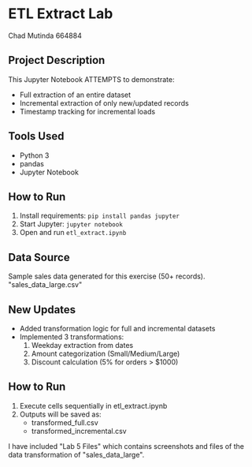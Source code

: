 # ETL Extract Lab

Chad Mutinda 
664884

## Project Description
This Jupyter Notebook ATTEMPTS to demonstrate:
- Full extraction of an entire dataset
- Incremental extraction of only new/updated records
- Timestamp tracking for incremental loads
## Tools Used
- Python 3
- pandas
- Jupyter Notebook

## How to Run
1. Install requirements: `pip install pandas jupyter`
2. Start Jupyter: `jupyter notebook`
3. Open and run `etl_extract.ipynb`

## Data Source
Sample sales data generated for this exercise (50+ records). "sales_data_large.csv"

## New Updates
- Added transformation logic for full and incremental datasets
- Implemented 3 transformations:
  1. Weekday extraction from dates
  2. Amount categorization (Small/Medium/Large)
  3. Discount calculation (5% for orders > $1000)

## How to Run
1. Execute cells sequentially in etl_extract.ipynb
2. Outputs will be saved as:
   - transformed_full.csv
   - transformed_incremental.csv
  
I have included "Lab 5 Files" which contains screenshots and files of the data transformation of "sales_data_large".   
